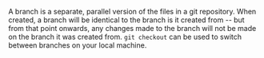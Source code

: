A branch is a separate, parallel version of the files in a git repository. When created, a branch will be identical to the branch is it created from -- but from that point onwards, any changes made to the branch will not be made on the branch it was created from. ```git checkout``` can be used to switch between branches on your local machine.